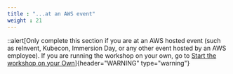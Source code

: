 ```yaml
---
title : "...at an AWS event"
weight : 21
---
```


::alert[Only complete this section if you are at an AWS hosted event (such as reInvent, Kubecon, Immersion Day, or any other event hosted by an AWS employee). If you are running the workshop on your own, go to [Start the workshop on your Own](../onown/)]{header="WARNING" type="warning"}


